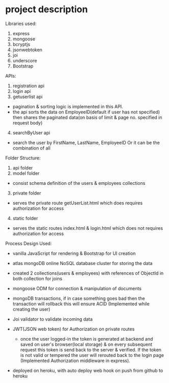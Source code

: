 # project description

Libraries used:
1. express
2. mongoose
3. bcryptjs
4. jsonwebtoken
5. joi
6. underscore
7. Bootstrap


APIs:
 1. registration api
 2. login api
 3. getuserlist api
  - pagination & sorting logic is implemented in this API.
  - the api sorts the data on EmployeeID(default if user has not specified) then shares the paginated data(on basis of limit & page no. specified in request body)

 4. searchByUser api
  - search the user by FirstName, LastName, EmployeeID Or it can be the combination of all


Folder Structure:
1. api folder
2. model folder
  - consist schema definition of the users & employees collections

3. private folder
 - serves the private route getUserList.html which does requires authorization for access

4. static folder
 - serves the static routes index.html & login.html which does not requires authorization for access


Process Design Used:
- vanilla JavaScript for rendering & Bootstrap for UI creation

- atlas mongoDB online NoSQL database cluster for storing the data

- created 2 collections(users & employees) with references of ObjectId in both collection for joins

- mongoose ODM for connection & manipulation of documents

- mongoDB transactions, if in case something goes bad then the transaction will rollback this will ensure ACID (Implemented while creating the user)

- Joi validator to validate incoming data

- JWT(JSON web token) for Authorization on private routes
  - once the user logged-in the token is generated at backend and saved on user's browser(local storage)
    & on every subsequent request this token is send back to the server & verified.
    If the token is not valid or tempered the user will rerouted back to the login page (Implemented Authorization middleware in express).

- deployed on heroku, with auto deploy web hook on push from github to heroku



